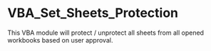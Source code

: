 # VBA_Set_Sheets_Protection
This VBA module will protect / unprotect all sheets from all opened workbooks based on user approval.
